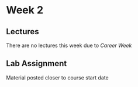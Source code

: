 # Week 2

## Lectures

There are no lectures this week due to *Career Week*

## Lab Assignment

Material posted closer to course start date